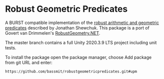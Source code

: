 # Robust Geometric Predicates

A BURST compatible implementation of the [robust arithmetic and geometric predicates](https://www.cs.cmu.edu/~quake/robust.html) described by Jonathan Shewchuk. This package is a port of Govert van Drimmelen's [RobustGeometry.NET](https://github.com/govert/RobustGeometry.NET).

The master branch contains a full Unity 2020.3.9 LTS project including unit tests.

To install the package open the package manager, choose Add package from git URL and enter:

    https://github.com/bassmit/robustgeometricpredicates.git#upm
